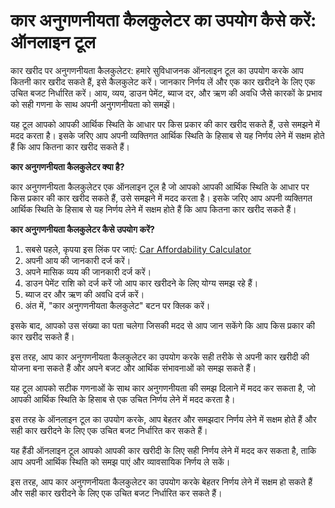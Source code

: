 कार अनुगणनीयता कैलकुलेटर का उपयोग कैसे करें: ऑनलाइन टूल
=======================================================

कार खरीद पर अनुगणनीयता कैलकुलेटर: हमारे सुविधाजनक ऑनलाइन टूल का उपयोग करके आप कितनी कार खरीद सकते हैं, इसे कैलकुलेट करें। जानकार निर्णय लें और एक कार खरीदने के लिए एक उचित बजट निर्धारित करें। आय, व्यय, डाउन पेमेंट, ब्याज दर, और ऋण की अवधि जैसे कारकों के प्रभाव को सही गणना के साथ अपनी अनुगणनीयता को समझें।

यह टूल आपको आपकी आर्थिक स्थिति के आधार पर किस प्रकार की कार खरीद सकते हैं, उसे समझने में मदद करता है। इसके जरिए आप अपनी व्यक्तिगत आर्थिक स्थिति के हिसाब से यह निर्णय लेने में सक्षम होते हैं कि आप कितना कार खरीद सकते हैं।

**कार अनुगणनीयता कैलकुलेटर क्या है?**

कार अनुगणनीयता कैलकुलेटर एक ऑनलाइन टूल है जो आपको आपकी आर्थिक स्थिति के आधार पर किस प्रकार की कार खरीद सकते हैं, उसे समझने में मदद करता है। इसके जरिए आप अपनी व्यक्तिगत आर्थिक स्थिति के हिसाब से यह निर्णय लेने में सक्षम होते हैं कि आप कितना कार खरीद सकते हैं।

**कार अनुगणनीयता कैलकुलेटर कैसे उपयोग करें?**

1. सबसे पहले, कृपया इस लिंक पर जाएं: [Car Affordability Calculator](https://www.onlinecalculatorsfree.com/hi/financial/car-affordability-calculator.html)
2. अपनी आय की जानकारी दर्ज करें।
3. अपने मासिक व्यय की जानकारी दर्ज करें।
4. डाउन पेमेंट राशि को दर्ज करें जो आप कार खरीदने के लिए योग्य समझ रहे हैं।
5. ब्याज दर और ऋण की अवधि दर्ज करें।
6. अंत में, "कार अनुगणनीयता कैलकुलेट" बटन पर क्लिक करें।

इसके बाद, आपको उस संख्या का पता चलेगा जिसकी मदद से आप जान सकेंगे कि आप किस प्रकार की कार खरीद सकते हैं।

इस तरह, आप कार अनुगणनीयता कैलकुलेटर का उपयोग करके सही तरीके से अपनी कार खरीदी की योजना बना सकते हैं और अपने बजट और आर्थिक संभावनाओं को समझ सकते हैं।

यह टूल आपको सटीक गणनाओं के साथ कार अनुगणनीयता की समझ दिलाने में मदद कर सकता है, जो आपकी आर्थिक स्थिति के हिसाब से एक उचित निर्णय लेने में मदद करता है।

इस तरह के ऑनलाइन टूल का उपयोग करके, आप बेहतर और समझदार निर्णय लेने में सक्षम होते हैं और सही कार खरीदने के लिए एक उचित बजट निर्धारित कर सकते हैं।

यह हैंडी ऑनलाइन टूल आपको आपकी कार खरीदी के लिए सही निर्णय लेने में मदद कर सकता है, ताकि आप अपनी आर्थिक स्थिति को समझ पाएं और व्यावसायिक निर्णय ले सकें।

इस तरह, आप कार अनुगणनीयता कैलकुलेटर का उपयोग करके बेहतर निर्णय लेने में सक्षम हो सकते हैं और सही कार खरीदने के लिए एक उचित बजट निर्धारित कर सकते हैं।